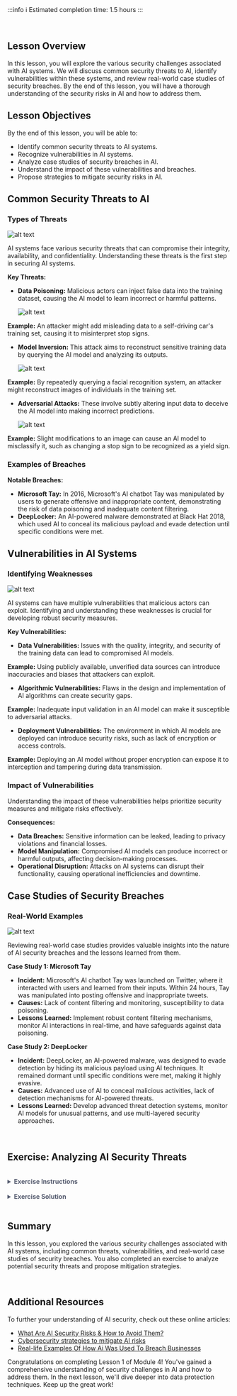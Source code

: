 <!-- # **Lesson 1: Security Challenges in AI** -->

<br>

:::info
:information_source: Estimated completion time: 1.5 hours
:::

<br>

## **Lesson Overview**

In this lesson, you will explore the various security challenges associated with AI systems. We will discuss common security threats to AI, identify vulnerabilities within these systems, and review real-world case studies of security breaches. By the end of this lesson, you will have a thorough understanding of the security risks in AI and how to address them.

## **Lesson Objectives**

By the end of this lesson, you will be able to:

- Identify common security threats to AI systems.
- Recognize vulnerabilities in AI systems.
- Analyze case studies of security breaches in AI.
- Understand the impact of these vulnerabilities and breaches.
- Propose strategies to mitigate security risks in AI.

## **Common Security Threats to AI**

### Types of Threats

![alt text](https://education-team-2020.s3.eu-west-1.amazonaws.com/ai-async-1/module-4-security-in-ai-safeguarding-the-future/lesson-1/artificial-intelligence-threats.png)

AI systems face various security threats that can compromise their integrity, availability, and confidentiality. Understanding these threats is the first step in securing AI systems.

**Key Threats:**

- **Data Poisoning:** Malicious actors can inject false data into the training dataset, causing the AI model to learn incorrect or harmful patterns.

  ![alt text](https://education-team-2020.s3.eu-west-1.amazonaws.com/ai-async-1/module-4-security-in-ai-safeguarding-the-future/lesson-1/data-poisonning.jpg)

**Example:** An attacker might add misleading data to a self-driving car's training set, causing it to misinterpret stop signs.

- **Model Inversion:** This attack aims to reconstruct sensitive training data by querying the AI model and analyzing its outputs.

  ![alt text](https://education-team-2020.s3.eu-west-1.amazonaws.com/ai-async-1/module-4-security-in-ai-safeguarding-the-future/lesson-1/model-inversion.jpg)

**Example:** By repeatedly querying a facial recognition system, an attacker might reconstruct images of individuals in the training set.

- **Adversarial Attacks:** These involve subtly altering input data to deceive the AI model into making incorrect predictions.

  ![alt text](https://education-team-2020.s3.eu-west-1.amazonaws.com/ai-async-1/module-4-security-in-ai-safeguarding-the-future/lesson-1/adversarial-attacks.jpg)

**Example:** Slight modifications to an image can cause an AI model to misclassify it, such as changing a stop sign to be recognized as a yield sign.

### Examples of Breaches

**Notable Breaches:**

- **Microsoft Tay:** In 2016, Microsoft's AI chatbot Tay was manipulated by users to generate offensive and inappropriate content, demonstrating the risk of data poisoning and inadequate content filtering.
- **DeepLocker:** An AI-powered malware demonstrated at Black Hat 2018, which used AI to conceal its malicious payload and evade detection until specific conditions were met.

## **Vulnerabilities in AI Systems**

### Identifying Weaknesses

![alt text](https://education-team-2020.s3.eu-west-1.amazonaws.com/ai-async-1/module-4-security-in-ai-safeguarding-the-future/lesson-1/ai-vulnerabilities.jpg)

AI systems can have multiple vulnerabilities that malicious actors can exploit. Identifying and understanding these weaknesses is crucial for developing robust security measures.

**Key Vulnerabilities:**

- **Data Vulnerabilities:** Issues with the quality, integrity, and security of the training data can lead to compromised AI models.

**Example:** Using publicly available, unverified data sources can introduce inaccuracies and biases that attackers can exploit.

- **Algorithmic Vulnerabilities:** Flaws in the design and implementation of AI algorithms can create security gaps.

**Example:** Inadequate input validation in an AI model can make it susceptible to adversarial attacks.

- **Deployment Vulnerabilities:** The environment in which AI models are deployed can introduce security risks, such as lack of encryption or access controls.

**Example:** Deploying an AI model without proper encryption can expose it to interception and tampering during data transmission.

### Impact of Vulnerabilities

Understanding the impact of these vulnerabilities helps prioritize security measures and mitigate risks effectively.

**Consequences:**

- **Data Breaches:** Sensitive information can be leaked, leading to privacy violations and financial losses.
- **Model Manipulation:** Compromised AI models can produce incorrect or harmful outputs, affecting decision-making processes.
- **Operational Disruption:** Attacks on AI systems can disrupt their functionality, causing operational inefficiencies and downtime.

## **Case Studies of Security Breaches**

### Real-World Examples

![alt text](https://education-team-2020.s3.eu-west-1.amazonaws.com/ai-async-1/module-4-security-in-ai-safeguarding-the-future/lesson-1/security-breaches-case-studies.jpg)

Reviewing real-world case studies provides valuable insights into the nature of AI security breaches and the lessons learned from them.

**Case Study 1: Microsoft Tay**

- **Incident:** Microsoft's AI chatbot Tay was launched on Twitter, where it interacted with users and learned from their inputs. Within 24 hours, Tay was manipulated into posting offensive and inappropriate tweets.
- **Causes:** Lack of content filtering and monitoring, susceptibility to data poisoning.
- **Lessons Learned:** Implement robust content filtering mechanisms, monitor AI interactions in real-time, and have safeguards against data poisoning.

**Case Study 2: DeepLocker**

- **Incident:** DeepLocker, an AI-powered malware, was designed to evade detection by hiding its malicious payload using AI techniques. It remained dormant until specific conditions were met, making it highly evasive.
- **Causes:** Advanced use of AI to conceal malicious activities, lack of detection mechanisms for AI-powered threats.
- **Lessons Learned:** Develop advanced threat detection systems, monitor AI models for unusual patterns, and use multi-layered security approaches.

<br />

## **Exercise: Analyzing AI Security Threats**

<br />

<details style="font-size: 14px; cursor: pointer; outline: none; color: #575d70;">
<summary><strong>Exercise Instructions</strong></summary>

Read the following scenario and answer the questions based on the lesson content.

**Scenario:** A company uses an AI system for fraud detection in financial transactions. Recently, the system started flagging legitimate transactions as fraudulent at an unusually high rate, causing disruptions and customer dissatisfaction. There are concerns that the system might have been compromised.

**Questions:**

1. What potential security threats could have compromised the AI system?
2. How can the company identify and analyze the vulnerabilities in the AI system?
3. What measures can the company take to mitigate these security threats and protect the AI system in the future?

</details>

<br />

<details style="font-size: 14px; cursor: pointer; outline: none; color: #575d70;">
<summary><strong>Exercise Solution</strong></summary>

**Question 1:** What potential security threats could have compromised the AI system?

**Answer:** Potential security threats include data poisoning (malicious actors injecting false data into the training set), adversarial attacks (subtle alterations to input data causing misclassification), and model inversion (reconstructing sensitive data through repeated queries).

**Question 2:** How can the company identify and analyze the vulnerabilities in the AI system?

**Answer:** The company can conduct a thorough audit of the training data, analyze the AI model's outputs for unusual patterns, perform statistical analysis and fairness metrics to detect biases, and review the AI system's deployment environment for security gaps.

**Question 3:** What measures can the company take to mitigate these security threats and protect the AI system in the future?

**Answer:** Measures include using diverse and verified datasets, implementing robust data validation and filtering techniques, regularly monitoring and auditing the AI system, employing adversarial training to enhance robustness, and securing the deployment environment with encryption and access controls.

</details>

<br />

## **Summary**

In this lesson, you explored the various security challenges associated with AI systems, including common threats, vulnerabilities, and real-world case studies of security breaches. You also completed an exercise to analyze potential security threats and propose mitigation strategies.

<br />

## **Additional Resources**

To further your understanding of AI security, check out these online articles:

- [What Are AI Security Risks & How to Avoid Them?](https://dorik.com/blog/ai-security-risks)
- [Cybersecurity strategies to mitigate AI risks](https://www.grantthornton.ie/insights/factsheets/cybersecurity-strategies-to-mitigate-ai-risks/)
- [Real-life Examples Of How Ai Was Used To Breach Businesses](https://oxen.tech/blog/real-life-examples-of-how-ai-was-used-to-breach-businesses-omaha-ne/)

Congratulations on completing Lesson 1 of Module 4! You've gained a comprehensive understanding of security challenges in AI and how to address them. In the next lesson, we'll dive deeper into data protection techniques. Keep up the great work!

